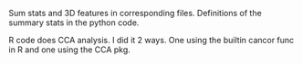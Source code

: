 Sum stats and 3D features in corresponding files. Definitions of the summary stats in the python code.

R code does CCA analysis.  I did it 2 ways.  One using the builtin cancor func in R and one using the CCA pkg.  

